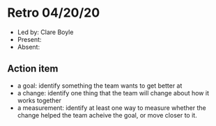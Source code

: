 # Retro 04/20/20

* Led by: Clare Boyle
* Present: 
* Absent: 

## Action item

* a goal: identify something the team wants to get better at
* a change: identify one thing that the team will change about how it works together
* a measurement: identify at least one way to measure whether the change helped the team acheive the goal, or move closer to it.
